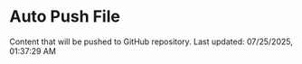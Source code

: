 # Auto Push File

Content that will be pushed to GitHub repository.
Last updated: 07/25/2025, 01:37:29 AM